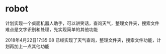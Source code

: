 # robot
计划实现一个桌面机器人助手，可以讲笑话，查询天气，整理文件夹，搜索文件
难点是文字识别和处理，先实现简单的其他功能

2018年4月22日17:35:08
已经实现了天气查询，整理文件夹，搜索文件功能，计划再加上一点其他功能